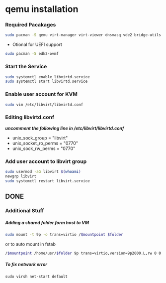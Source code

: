 # qemu installation

### Required Pacakages
``` bash
sudo pacman -S qemu virt-manager virt-viewer dnsmasq vde2 bridge-utils openbsd-netcat libguestfs ebtables iptables 
```
- Otional for UEFI support
```bash
sudo pacman -S edk2-ovmf
```

### Start the Service
```bash
sudo systemctl enable libvirtd.service
sudo systemctl start libvirtd.service
```

### Enable user account for KVM
```bash
sudo vim /etc/libvirt/libvirtd.conf
```

### Editing libvirtd.conf
 ***uncomment the following line in /etc/libvirt/libvirtd.conf***
- unix_sock_group = "libvirt"
- unix_socket_ro_perms = "0770"
- unix_sock_rw_perms = "0770"

### Add user account to libvirt group
``` bash
sudo usermod -aG libvirt $(whoami)
newgrp libvirt
sudo systemctl restart libvirt.service
```
## DONE 

### Additional Stuff

##### Adding a shared folder form host to VM

```bash
sudo mount -t 9p -o trans=virtio /$mountpoint $folder
```

or to auto mount in fstab
```bash
/$mountpoint /home/usr/$folder 9p trans=virtio,version=9p2000.L,rw 0 0
```


##### To fix network error

```
sudo virsh net-start default 
```
